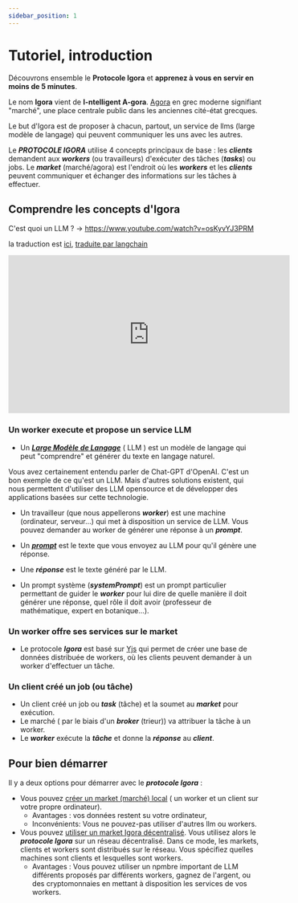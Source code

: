 ```yaml
---
sidebar_position: 1
---
```


# Tutoriel, introduction

Découvrons ensemble le  **Protocole Igora** et **apprenez à vous en servir en moins de 5 minutes**.

Le nom **Igora** vient de  **I-ntelligent A-gora**. [Agora](https://fr.wikipedia.org/wiki/Agora) en grec moderne signifiant "marché", une place centrale public dans les anciennes cité-état grecques.

Le but d'Igora est de proposer à chacun, partout, un service de llms (large modèle de langage) qui peuvent communiquer les uns avec les autres.


Le ***PROTOCOLE IGORA*** utilise 4 concepts principaux de base : les ***clients*** demandent  aux ***workers*** (ou travailleurs) d'exécuter des tâches (***tasks***) ou jobs. Le ***market*** (marché/agora) est l'endroit où les ***workers*** et les ***clients*** peuvent communiquer et échanger des informations sur les tâches à effectuer.

## Comprendre les concepts d'Igora

C'est quoi un LLM ? -> https://www.youtube.com/watch?v=osKyvYJ3PRM

la traduction est [ici](./_video_transcription.md), [traduite par langchain](https://colab.research.google.com/drive/18jZSrD_W1O24UGXSXK9L_9ucPDY8Yq9F?usp=sharing) 

<iframe width="560" height="315" src="https://www.youtube.com/embed/osKyvYJ3PRM?si=zLg-od7MQ6QEKVxA" title="YouTube video player" frameborder="0" allow="accelerometer; autoplay; clipboard-write; encrypted-media; gyroscope; picture-in-picture; web-share" allowfullscreen></iframe>

### Un worker execute et propose un service LLM
- Un ***[Large Modèle de Langage](https://fr.wikipedia.org/wiki/Grand_mod%C3%A8le_de_langage)*** ( LLM ) est un modèle de langage qui peut "comprendre" et générer du texte en langage naturel.

Vous avez certainement entendu parler de Chat-GPT d'OpenAI. 
C'est un bon exemple de ce qu'est un LLM. Mais d'autres solutions existent, qui nous permettent d'utiliser des LLM opensource et de développer des applications basées sur cette technologie.

- Un travailleur (que nous appellerons ***worker***) est une machine (ordinateur, serveur...) qui met à disposition un service de LLM. Vous pouvez demander au worker de générer une réponse à un ***prompt***.

- Un ***[prompt](https://en.wikipedia.org/wiki/Prompt_engineering)*** est le texte que vous envoyez au LLM pour qu'il génère une réponse.

- Une ***réponse*** est le texte généré par le LLM.
- Un prompt système (***systemPrompt***) est un prompt particulier permettant de guider le ***worker*** pour lui dire de quelle manière il doit générer une réponse, quel rôle il doit avoir (professeur de mathématique, expert en botanique...).

### Un worker offre ses services sur le market
- Le protocole ***Igora*** est basé sur [Yjs](https://docs.yjs.dev/) qui permet de créer une base de données distribuée de workers, où les clients peuvent demander à un worker d'effectuer un tâche.

### Un client créé un job (ou tâche) 
- Un client créé un job ou ***task*** (tâche) et la soumet au ***market*** pour exécution.
- Le marché ( par le biais d'un ***broker*** (trieur)) va attribuer la tâche à un worker.
- Le ***worker*** exécute la ***tâche*** et donne la ***réponse*** au ***client***.


## Pour bien démarrer

Il y a deux options pour démarrer avec le ***protocole Igora*** :
- Vous pouvez [créer un market (marché) local](/docs/installation) ( un worker et un client sur votre propre ordinateur). 
  - Avantages : vos données restent su votre ordinateur, 
  - Inconvénients: Vous ne pouvez-pas utiliser d'autres llm ou workers.
- Vous pouvez [utiliser un market Igora décentralisé](/docs/decentralized). Vous utilisez alors le ***protocole Igora*** sur un réseau décentralisé. Dans ce mode, les markets, clients et workers sont distribués sur le réseau. Vous spécifiez quelles machines sont clients et lesquelles sont workers.
   - Avantages : Vous pouvez utiliser un npmbre important de LLM différents proposés par différents workers, gagnez de l'argent, ou des cryptomonnaies en mettant à disposition les services de vos workers.
